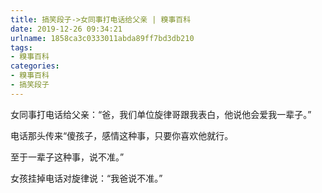 ```yaml
---
title: 搞笑段子->女同事打电话给父亲 | 糗事百科
date: 2019-12-26 09:34:21
urlname: 1858ca3c0333011abda89ff7bd3db210
tags: 
- 糗事百科
categories:
- 糗事百科
- 搞笑段子
---
```

女同事打电话给父亲：“爸，我们单位旋律哥跟我表白，他说他会爱我一辈子。”

电话那头传来“傻孩子，感情这种事，只要你喜欢他就行。

至于一辈子这种事，说不准。”

女孩挂掉电话对旋律说：“我爸说不准。”



